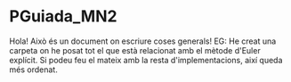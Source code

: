 # PGuiada_MN2
Hola! Això és un document on escriure coses generals! 
EG: He creat una carpeta on he posat tot el que està relacionat amb el mètode d'Euler explícit. Si podeu feu el mateix amb la resta d'implementacions, així queda més ordenat.

